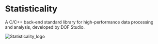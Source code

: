 # Statisticality
​A C/C++ back-end standard library for high-performance data processing and analysis, developed by DOF Studio.

![Statisticality_logo](https://github.com/dof-studio/Statisticality/assets/144514436/2f3eb7d6-6ee7-40a6-a6b8-706c2738028d)
